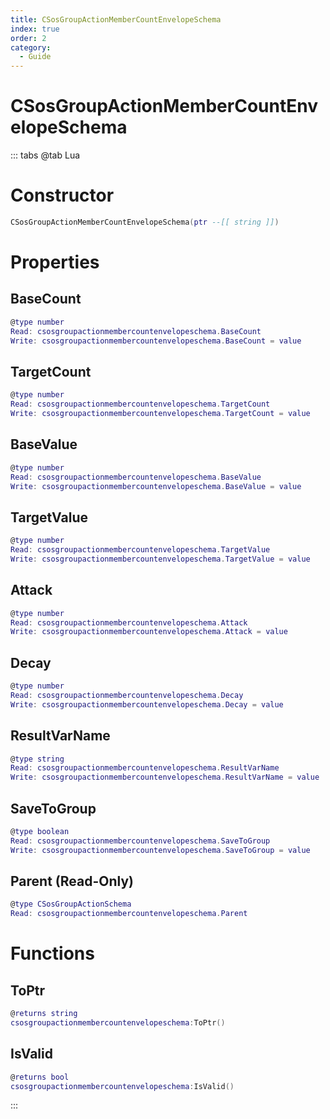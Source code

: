 ```yaml
---
title: CSosGroupActionMemberCountEnvelopeSchema
index: true
order: 2
category:
  - Guide
---
```


# CSosGroupActionMemberCountEnvelopeSchema

::: tabs
@tab Lua
# Constructor
```lua
CSosGroupActionMemberCountEnvelopeSchema(ptr --[[ string ]])
```
# Properties
## BaseCount 
```lua
@type number
Read: csosgroupactionmembercountenvelopeschema.BaseCount
Write: csosgroupactionmembercountenvelopeschema.BaseCount = value
```
## TargetCount 
```lua
@type number
Read: csosgroupactionmembercountenvelopeschema.TargetCount
Write: csosgroupactionmembercountenvelopeschema.TargetCount = value
```
## BaseValue 
```lua
@type number
Read: csosgroupactionmembercountenvelopeschema.BaseValue
Write: csosgroupactionmembercountenvelopeschema.BaseValue = value
```
## TargetValue 
```lua
@type number
Read: csosgroupactionmembercountenvelopeschema.TargetValue
Write: csosgroupactionmembercountenvelopeschema.TargetValue = value
```
## Attack 
```lua
@type number
Read: csosgroupactionmembercountenvelopeschema.Attack
Write: csosgroupactionmembercountenvelopeschema.Attack = value
```
## Decay 
```lua
@type number
Read: csosgroupactionmembercountenvelopeschema.Decay
Write: csosgroupactionmembercountenvelopeschema.Decay = value
```
## ResultVarName 
```lua
@type string
Read: csosgroupactionmembercountenvelopeschema.ResultVarName
Write: csosgroupactionmembercountenvelopeschema.ResultVarName = value
```
## SaveToGroup 
```lua
@type boolean
Read: csosgroupactionmembercountenvelopeschema.SaveToGroup
Write: csosgroupactionmembercountenvelopeschema.SaveToGroup = value
```
## Parent (Read-Only)
```lua
@type CSosGroupActionSchema
Read: csosgroupactionmembercountenvelopeschema.Parent
```
# Functions
## ToPtr
```lua
@returns string
csosgroupactionmembercountenvelopeschema:ToPtr()
```
## IsValid
```lua
@returns bool
csosgroupactionmembercountenvelopeschema:IsValid()
```

:::